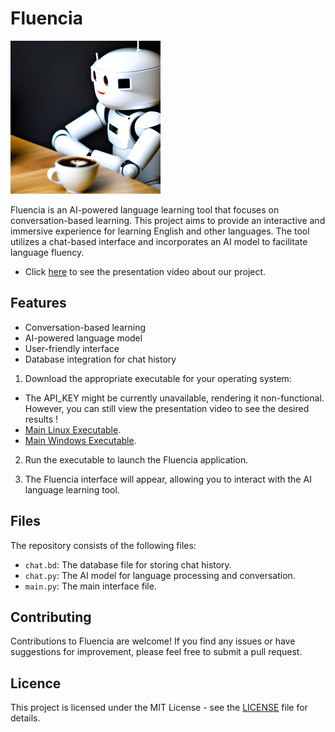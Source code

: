 # Fluencia

![Fluencia Logo](logo.png)

Fluencia is an AI-powered language learning tool that focuses on conversation-based learning. This project aims to provide an interactive and immersive experience for learning English and other languages. The tool utilizes a chat-based interface and incorporates an AI model to facilitate language fluency. 
- Click [here](https://m.youtube.com/watch?v=BVzzJzoFm8g&feature=youtu.be) to see the presentation video about our project.

## Features

- Conversation-based learning
- AI-powered language model
- User-friendly interface
- Database integration for chat history

1. Download the appropriate executable for your operating system:

- The API_KEY might be currently unavailable, rendering it non-functional. However, you can still view the presentation video to see the desired results !
- [Main Linux Executable](https://github.com/Bugz-gg/hackathon-n-1/releases/download/v1/main_linux_executable). 
- [Main Windows Executable](https://github.com/Bugz-gg/hackathon-n-1/releases/download/v1/main_windows_executable.exe).

2. Run the executable to launch the Fluencia application.

3. The Fluencia interface will appear, allowing you to interact with the AI language learning tool.

## Files

The repository consists of the following files:

- `chat.bd`: The database file for storing chat history.
- `chat.py`: The AI model for language processing and conversation.
- `main.py`: The main interface file.

## Contributing

Contributions to Fluencia are welcome! If you find any issues or have suggestions for improvement, please feel free to submit a pull request.

## Licence

This project is licensed under the MIT License - see the [LICENSE](LICENSE) file for details.




